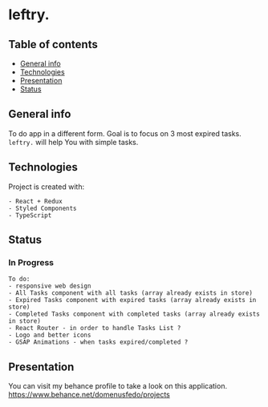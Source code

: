 # leftry.
## Table of contents
* [General info](#general-info)
* [Technologies](#technologies)
* [Presentation](#presentation)
* [Status](#status)

## General info
To do app in a different form.
Goal is to focus on 3 most expired tasks.
```leftry.``` will help You with simple tasks. 
  
## Technologies
Project is created with:
```  
- React + Redux
- Styled Components
- TypeScript
```  

## Status
### In Progress
```  
To do:
- responsive web design
- All Tasks component with all tasks (array already exists in store)
- Expired Tasks component with expired tasks (array already exists in store)
- Completed Tasks component with completed tasks (array already exists in store)
- React Router - in order to handle Tasks List ?
- Logo and better icons
- GSAP Animations - when tasks expired/completed ?
```  

## Presentation
You can visit my behance profile to take a look on this application.
https://www.behance.net/domenusfedo/projects
